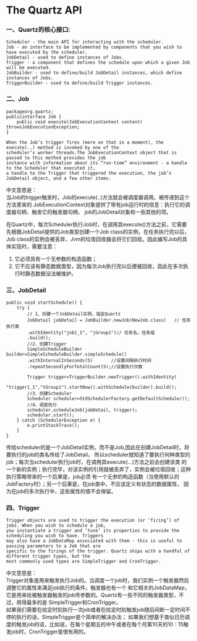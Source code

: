 The Quartz API
======================
### 一、Quartz的核心接口:

    Scheduler - the main API for interacting with the scheduler.  
    Job - an interface to be implemented by components that you wish to have executed by the scheduler.  
    JobDetail - used to define instances of Jobs.  
    Trigger - a component that defines the schedule upon which a given Job will be executed.  
    JobBuilder - used to define/build JobDetail instances, which define instances of Jobs.  
    TriggerBuilder - used to define/build Trigger instances. 

### 二、Job
```
packageorg.quartz;   
publicinterface Job {  
    public void execute(JobExecutionContext context) throwsJobExecutionException;  
}  
```

    When the Job’s trigger fires (more on that in a moment), the execute(..) method is invoked by one of the 
    scheduler’s worker threads.The JobExecutionContext object that is passed to this method provides the job 
    instance with information about its “run-time” environment - a handle to the Scheduler that executed it,
    a handle to the Trigger that triggered the execution, the job’s JobDetail object, and a few other items. 

中文意思是：  
当Job的trigger触发时，Job的execute(..)方法就会被调度器调用。被传递到这个方法里来的
JobExecutionContext对象提供了带有job运行时的信息：执行它的调度器句柄、触发它的触发器句柄、
job的JobDetail对象和一些其他的项。  

在Quartz中，每次Scheduler执行Job时，在调用其execute()方法之前，它需要先根据JobDetail提供的Job类型创建一个Job
class的实例，在任务执行完以后，Job class的实例会被丢弃，Jvm的垃圾回收器会将它们回收。因此编写Job的具体实现时，需要注意：  
1. 它必须具有一个无参数的构造函数；
2. 它不应该有静态数据类型，因为每次Job执行完以后便被回收，因此在多次执行时静态数据没法被维护。

### 三、JobDetail

	public void startSchedule() {
		try {		
			// 1、创建一个JobDetail实例，指定Quartz
			JobDetail jobDetail = JobBuilder.newJob(NewJob.class)	// 任务执行类	
			.withIdentity("job1_1", "jGroup1")// 任务名，任务组			
			.build();	
			//2、创建Trigger
			SimpleScheduleBuilder builder=SimpleScheduleBuilder.simpleSchedule()
			.withIntervalInSeconds(5)		//设置间隔执行时间		
			.repeatSecondlyForTotalCount(5);//设置执行次数
			
			Trigger trigger=TriggerBuilder.newTrigger().withIdentity(
					"trigger1_1","tGroup1").startNow().withSchedule(builder).build();
			//3、创建Scheduler
			Scheduler scheduler=StdSchedulerFactory.getDefaultScheduler();	
			//4、调度执行
			scheduler.scheduleJob(jobDetail, trigger);	
			scheduler.start();	
		} catch (SchedulerException e) {
			e.printStackTrace();
		}	
	}
传给scheduler的是一个JobDetail实例，而不是Job,因此在创建JobDetail时，将要执行的job的类名传给了JobDetail，
所以scheduler就知道了要执行何种类型的job；每次当scheduler执行job时，在调用其execute(…)方法之前会创建该类
的一个新的实例；执行完毕，对该实例的引用就被丢弃了，实例会被垃圾回收；这种执行策略带来的一个后果是，job必须
有一个无参的构造函数（当使用默认的JobFactory时）；另一个后果是，在job类中，不应该定义有状态的数据属性，
因为在job的多次执行中，这些属性的值不会保留。

### 四、Trigger

    Trigger objects are used to trigger the execution (or ‘firing’) of jobs. When you wish to schedule a job, 
    you instantiate a trigger and ‘tune’ its properties to provide the scheduling you wish to have. Triggers 
    may also have a JobDataMap associated with them - this is useful to passing parameters to a Job that are 
    specific to the firings of the trigger. Quartz ships with a handful of different trigger types, but the 
    most commonly used types are SimpleTrigger and CronTrigger.
中文意思是：  
Trigger对象是用来触发执行Job的。当调度一个job时，我们实例一个触发器然后调整它的属性来满足job执行的条件。触发器也有一个
和它相关的JobDataMap，它是用来给被触发器触发的job传参数的。Quartz有一些不同的触发器类型，不过，用得最多的是
SimpleTrigger和CronTrigger。  
如果我们需要在给定时刻执行一次job或者在给定时刻触发job随后间断一定时间不停的执行的话，SimpleTrigger是个简单的解决办法；
如果我们想基于类似日历调度的触发job的话，比如说，在每个星期五的中午或者在每个月第10天的10：15触发job时，CronTrigger是很有用的。